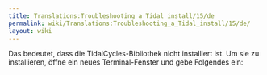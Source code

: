 ```yaml
---
title: Translations:Troubleshooting a Tidal install/15/de
permalink: wiki/Translations:Troubleshooting_a_Tidal_install/15/de/
layout: wiki
---
```


Das bedeutet, dass die TidalCycles-Bibliothek nicht installiert ist. Um
sie zu installieren, öffne ein neues Terminal-Fenster und gebe Folgendes
ein:
